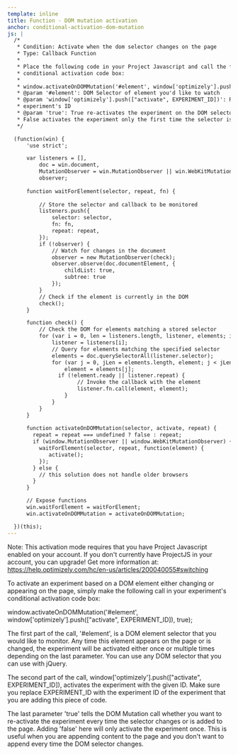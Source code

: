 ```yaml
---
template: inline
title: Function - DOM mutation activation
anchor: conditional-activation-dom-mutation
js: |
  /*
   * Condition: Activate when the dom selector changes on the page
   * Type: Callback Function
   *
   * Place the following code in your Project Javascript and call the function below in your experiment's
   * conditional activation code box:
   *
   * window.activateOnDOMMutation('#element', window['optimizely'].push(["activate", EXPERIMENT_ID]), true);
   * @param '#element': DOM Selector of element you'd like to watch
   * @param 'window['optimizely'].push(["activate", EXPERIMENT_ID])': Replace EXPERIMENT_ID with the current 
   * experiment's ID
   * @param 'true': True re-activates the experiment on the DOM selector changing or being added to the DOM.
   * False activates the experiment only the first time the selector is added or updated.
   */

  (function(win) {
      'use strict';

      var listeners = [],
          doc = win.document,
          MutationObserver = win.MutationObserver || win.WebKitMutationObserver,
          observer;
    
      function waitForElement(selector, repeat, fn) {
        
          // Store the selector and callback to be monitored
          listeners.push({
              selector: selector,
              fn: fn,
              repeat: repeat,
          });
          if (!observer) {
              // Watch for changes in the document
              observer = new MutationObserver(check);
              observer.observe(doc.documentElement, {
                  childList: true,
                  subtree: true
              });
          }
          // Check if the element is currently in the DOM
          check();
      }

      function check() {
          // Check the DOM for elements matching a stored selector
          for (var i = 0, len = listeners.length, listener, elements; i < len; i++) {
              listener = listeners[i];
              // Query for elements matching the specified selector
              elements = doc.querySelectorAll(listener.selector);
              for (var j = 0, jLen = elements.length, element; j < jLen; j++) {
                  element = elements[j];              
                if (!element.ready || listener.repeat) {
                      // Invoke the callback with the element
                      listener.fn.call(element, element);
                  }
              }
          }
      }
    
      function activateOnDOMMutation(selector, activate, repeat) {
        repeat = repeat === undefined ? false : repeat;
        if (window.MutationObserver || window.WebKitMutationObserver) {
          waitForElement(selector, repeat, function(element) {
             activate();
          });
        } else {
          // this solution does not handle older browsers   
        }
      }

      // Expose functions
      win.waitForElement = waitForElement;
      win.activateOnDOMMutation = activateOnDOMMutation;

  })(this);
---
```

Note: This activation mode requires that you have Project Javascript enabled on your account. If you don't currently have ProjectJS in your account, you can upgrade! Get more information at: https://help.optimizely.com/hc/en-us/articles/200040055#switching

To activate an experiment based on a DOM element either changing or appearing on the page, simply make the following call in your experiment's conditional activation code box:

window.activateOnDOMMutation('#element', window['optimizely'].push(["activate", EXPERIMENT_ID]), true);

The first part of the call, '#element', is a DOM element selector that you would like to monitor. Any time this element appears on the page or is changed, the experiment will be activated either once or multiple times depending on the last parameter. You can use any DOM selector that you can use with jQuery. 

The second part of the call, window['optimizely'].push(["activate", EXPERIMENT_ID]), activates the experiment with the given ID. Make sure you replace EXPERIMENT_ID with the experiment ID of the experiment that you are adding this piece of code. 

The last parameter 'true' tells the DOM Mutation call whether you want to re-activate the experiment every time the selector changes or is added to the page. Adding 'false' here will only activate the experiment once. This is useful when you are appending content to the page and you don't want to append every time the DOM selector changes.
